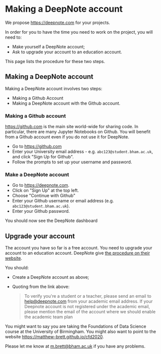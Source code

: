 # Making a DeepNote account

We propose <https://deepnote.com> for your projects.

In order for you to have the time you need to work on the project, you will need to:

* Make yourself a DeepNote account;
* Ask to upgrade your account to an education account.

This page lists the procedure for these two steps.

## Making a DeepNote account

Making a DeepNote account involves two steps:

* Making a Github Account
* Making a DeepNote account with the Github account.

### Making a Github account

<https://github.com> is the main site world-wide for sharing code.  In
particular, there are many Jupyter Notebooks on Github.  You will benefit from
a Github account even if you do not use it for DeepNote.

* Go to <https://github.com>
* Enter your University email address - e.g. `abc123@student.bham.ac.uk`, and
  click "Sign Up for Github".
* Follow the prompts to set up your username and password.

### Make a DeepNote account

* Go to <https://deepnote.com>.
* Click on "Sign Up" at the top left.
* Choose "Continue with Github"
* Enter your Github username or email address (e.g.
  `abc123@student.bham.ac.uk`).
* Enter your Github password.

You should now see the DeepNote dashboard

## Upgrade your account

The account you have so far is a free account.  You need to upgrade your
account to an education account.  DeepNote give [the procedure on their
website](https://docs.deepnote.com/resources/pricing#do-you-offer-student-or-academic-discounts).

You should:

* Create a DeepNote account as above;
* Quoting from the link above:

  > To verify you're a student or a teacher, please send an email to
  <help@deepnote.com> from your academic email address. If your Deepnote
  account is not registered under the academic email, please mention the email
  of the account where we should enable the academic team plan

You might want to say you are taking the Foundations of Data Science course at
the University of Birmingham.  You might also want to point to the website
<https://matthew-brett.github.io/cfd2020>.

Please let me know at <m.brett@bham.ac.uk> if you have any problems.

